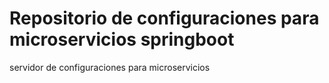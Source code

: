 # Repositorio de configuraciones para microservicios springboot
servidor de configuraciones para microservicios
